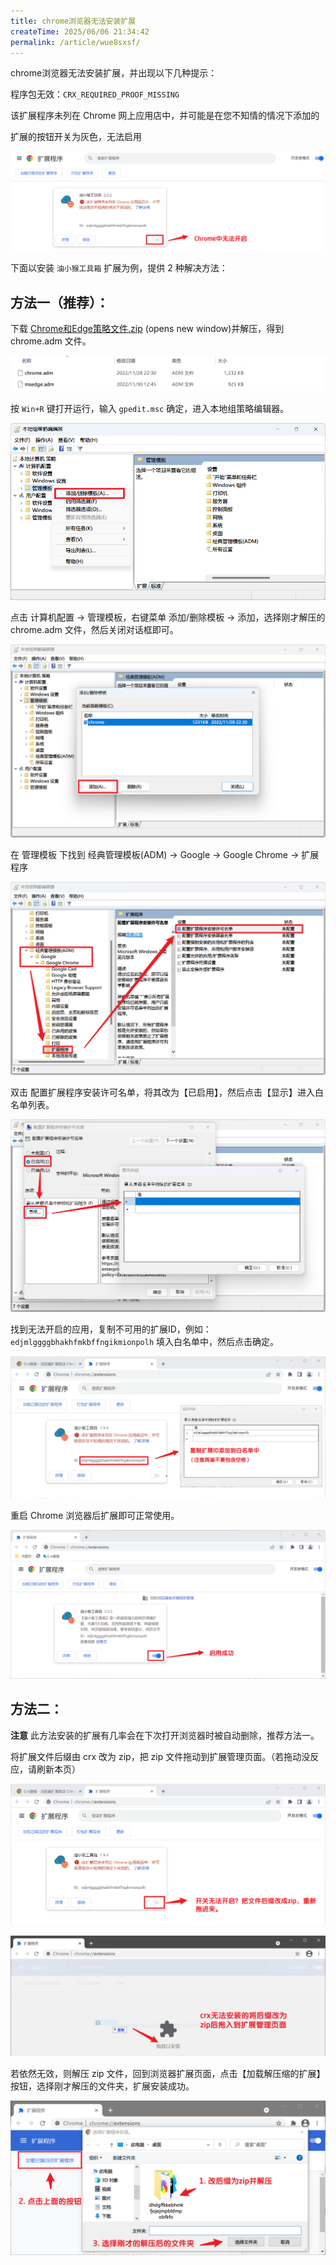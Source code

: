 ```yaml
---
title: chrome浏览器无法安装扩展
createTime: 2025/06/06 21:34:42
permalink: /article/wue8sxsf/
---
```


chrome浏览器无法安装扩展，并出现以下几种提示：

程序包无效：`CRX_REQUIRED_PROOF_MISSING`

该扩展程序未列在 Chrome 网上应用店中，并可能是在您不知情的情况下添加的

扩展的按钮开关为灰色，无法启用

![alt text](1.png)

下面以安装 `油小猴工具箱` 扩展为例，提供 2 种解决方法：

## 方法一（推荐）：

下载 [Chrome和Edge策略文件.zip](https://pan.quark.cn/s/8a6b5734c68d) (opens new window)并解压，得到 chrome.adm 文件。

![alt text](2.png)

按 `Win+R` 键打开运行，输入 `gpedit.msc` 确定，进入本地组策略编辑器。

![alt text](3.png)

点击 计算机配置 -> 管理模板，右键菜单 添加/删除模板 -> 添加，选择刚才解压的 chrome.adm 文件，然后关闭对话框即可。

![alt text](4.png)

在 管理模板 下找到 经典管理模板(ADM) -> Google -> Google Chrome -> 扩展程序

![alt text](5.png)

双击 配置扩展程序安装许可名单，将其改为【已启用】，然后点击【显示】进入白名单列表。

![alt text](6.png)

找到无法开启的应用，复制不可用的扩展ID，例如：`edjmlggggbhakhfmkbffngikmionpolh` 填入白名单中，然后点击确定。

![alt text](7.png)

重启 Chrome 浏览器后扩展即可正常使用。

![alt text](8.png)

## 方法二：

**注意**
此方法安装的扩展有几率会在下次打开浏览器时被自动删除，推荐方法一。

将扩展文件后缀由 crx 改为 zip，把 zip 文件拖动到扩展管理页面。（若拖动没反应，请刷新本页）

![alt text](21.png)

![alt text](22.png)

若依然无效，则解压 zip 文件，回到浏览器扩展页面，点击【加载解压缩的扩展】按钮，选择刚才解压的文件夹，扩展安装成功。

![alt text](23.png)
